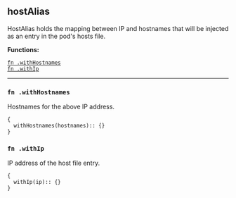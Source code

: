 
## hostAlias
HostAlias holds the mapping between IP and hostnames that will be injected as an entry in the pod's hosts file.

**Functions:**

[`fn .withHostnames`](#fn-withhostnames)  
[`fn .withIp`](#fn-withip)  

---


### `fn .withHostnames`
Hostnames for the above IP address.
```jsonnet
{
  withHostnames(hostnames):: {}
}
```

### `fn .withIp`
IP address of the host file entry.
```jsonnet
{
  withIp(ip):: {}
}
```

